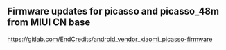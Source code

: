 ## Firmware updates for picasso and picasso_48m from MIUI CN base

https://gitlab.com/EndCredits/android_vendor_xiaomi_picasso-firmware
